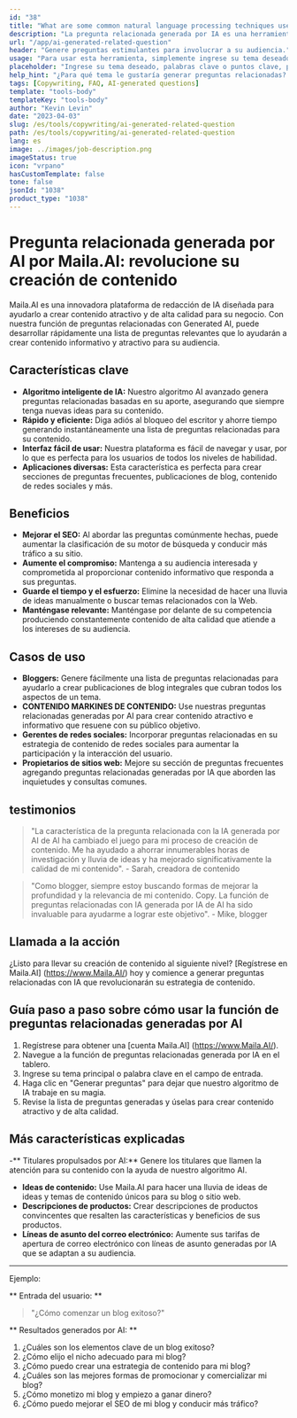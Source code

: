 ```yaml
---
id: "38"
title: "What are some common natural language processing techniques used for text translation tasks?"
description: "La pregunta relacionada generada por IA es una herramienta que utiliza inteligencia artificial para crear automáticamente preguntas relevantes y atractivas basadas en un tema o palabras clave determinadas.  Esta herramienta es perfecta para generar secciones de preguntas frecuentes, foros de discusión, contenido de redes sociales y más, asegurando que aborde las preocupaciones más importantes de su público objetivo."
url: "/app/ai-generated-related-question"
header: "Genere preguntas estimulantes para involucrar a su audiencia."
usage: "Para usar esta herramienta, simplemente ingrese su tema deseado, palabras clave o puntos clave. Nuestra IA generará un conjunto de preguntas bien elaboradas, relevantes y atractivas en función de su entrada. Si la longitud del texto dado es menor a 3 caracteres, devuelva el texto tal cual."
placeholder: "Ingrese su tema deseado, palabras clave o puntos clave, por ejemplo: \ n \ ntopic: Social Media Marketing \ Nkeywords: Facebook, Instagram, Twitter, LinkedIn \ n \ n"
help_hint: "¿Para qué tema le gustaría generar preguntas relacionadas?  Ingrese algunas palabras clave relacionadas con el tema y crearemos una lista de preguntas atractivas basadas en su aporte.  Se recomienda proporcionar un enfoque o aspecto específico que desee que las preguntas aborden."
tags: [Copywriting, FAQ, AI-generated questions]
template: "tools-body"
templateKey: "tools-body"
author: "Kevin Levin"
date: "2023-04-03"
slug: /es/tools/copywriting/ai-generated-related-question
path: /es/tools/copywriting/ai-generated-related-question
lang: es
image: ../images/job-description.png
imageStatus: true
icon: "vrpano"
hasCustomTemplate: false
tone: false
jsonId: "1038"
product_type: "1038"
---
```


# Pregunta relacionada generada por AI por Maila.AI: revolucione su creación de contenido

Maila.AI es una innovadora plataforma de redacción de IA diseñada para ayudarlo a crear contenido atractivo y de alta calidad para su negocio. Con nuestra función de preguntas relacionadas con Generated AI, puede desarrollar rápidamente una lista de preguntas relevantes que lo ayudarán a crear contenido informativo y atractivo para su audiencia.

## Características clave

- **Algoritmo inteligente de IA:** Nuestro algoritmo AI avanzado genera preguntas relacionadas basadas en su aporte, asegurando que siempre tenga nuevas ideas para su contenido.
- **Rápido y eficiente:** Diga adiós al bloqueo del escritor y ahorre tiempo generando instantáneamente una lista de preguntas relacionadas para su contenido.
- **Interfaz fácil de usar:** Nuestra plataforma es fácil de navegar y usar, por lo que es perfecta para los usuarios de todos los niveles de habilidad.
- **Aplicaciones diversas:** Esta característica es perfecta para crear secciones de preguntas frecuentes, publicaciones de blog, contenido de redes sociales y más.

## Beneficios

- **Mejorar el SEO:** Al abordar las preguntas comúnmente hechas, puede aumentar la clasificación de su motor de búsqueda y conducir más tráfico a su sitio.
- **Aumente el compromiso:** Mantenga a su audiencia interesada y comprometida al proporcionar contenido informativo que responda a sus preguntas.
- **Guarde el tiempo y el esfuerzo:** Elimine la necesidad de hacer una lluvia de ideas manualmente o buscar temas relacionados con la Web.
- **Manténgase relevante:** Manténgase por delante de su competencia produciendo constantemente contenido de alta calidad que atiende a los intereses de su audiencia.

## Casos de uso

- **Bloggers:** Genere fácilmente una lista de preguntas relacionadas para ayudarlo a crear publicaciones de blog integrales que cubran todos los aspectos de un tema.
- **CONTENIDO MARKINES DE CONTENIDO:** Use nuestras preguntas relacionadas generadas por AI para crear contenido atractivo e informativo que resuene con su público objetivo.
- **Gerentes de redes sociales:** Incorporar preguntas relacionadas en su estrategia de contenido de redes sociales para aumentar la participación y la interacción del usuario.
- **Propietarios de sitios web:** Mejore su sección de preguntas frecuentes agregando preguntas relacionadas generadas por IA que aborden las inquietudes y consultas comunes.

## testimonios

> "La característica de la pregunta relacionada con la IA generada por AI de AI ha cambiado el juego para mi proceso de creación de contenido. Me ha ayudado a ahorrar innumerables horas de investigación y lluvia de ideas y ha mejorado significativamente la calidad de mi contenido". - Sarah, creadora de contenido

> "Como blogger, siempre estoy buscando formas de mejorar la profundidad y la relevancia de mi contenido. Copy. La función de preguntas relacionadas con IA generada por IA de AI ha sido invaluable para ayudarme a lograr este objetivo". - Mike, blogger

## Llamada a la acción

¿Listo para llevar su creación de contenido al siguiente nivel? [Regístrese en Maila.AI] (https://www.Maila.AI/) hoy y comience a generar preguntas relacionadas con IA que revolucionarán su estrategia de contenido.

## Guía paso a paso sobre cómo usar la función de preguntas relacionadas generadas por AI

1. Regístrese para obtener una [cuenta Maila.AI] (https://www.Maila.AI/).
2. Navegue a la función de preguntas relacionadas generada por IA en el tablero.
3. Ingrese su tema principal o palabra clave en el campo de entrada.
4. Haga clic en "Generar preguntas" para dejar que nuestro algoritmo de IA trabaje en su magia.
5. Revise la lista de preguntas generadas y úselas para crear contenido atractivo y de alta calidad.

## Más características explicadas

-** Titulares propulsados ​​por AI:** Genere los titulares que llamen la atención para su contenido con la ayuda de nuestro algoritmo AI.

- **Ideas de contenido:** Use Maila.AI para hacer una lluvia de ideas de ideas y temas de contenido únicos para su blog o sitio web.
- **Descripciones de productos:** Crear descripciones de productos convincentes que resalten las características y beneficios de sus productos.
- **Líneas de asunto del correo electrónico:** Aumente sus tarifas de apertura de correo electrónico con líneas de asunto generadas por IA que se adaptan a su audiencia.

---

Ejemplo:

** Entrada del usuario: **

> "¿Cómo comenzar un blog exitoso?"

** Resultados generados por AI: **

1.  ¿Cuáles son los elementos clave de un blog exitoso?
2.  ¿Cómo elijo el nicho adecuado para mi blog?
3.  ¿Cómo puedo crear una estrategia de contenido para mi blog?
4.  ¿Cuáles son las mejores formas de promocionar y comercializar mi blog?
5.  ¿Cómo monetizo mi blog y empiezo a ganar dinero?
6.  ¿Cómo puedo mejorar el SEO de mi blog y conducir más tráfico?
